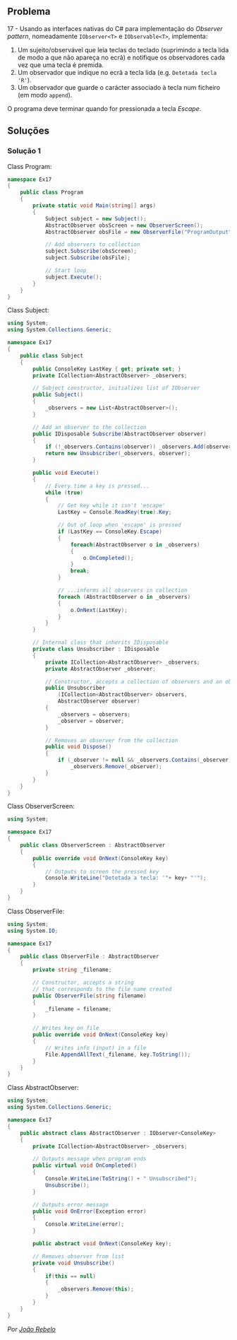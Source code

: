 ## Problema

17 - Usando as interfaces nativas do C# para implementação do 
_Observer pattern_, nomeadamente `IObserver<T>` e `IObservable<T>`, implementa:

1. Um sujeito/observável que leia teclas do teclado (suprimindo a tecla lida
de modo a que não apareça no ecrã) e notifique os observadores cada vez 
que uma tecla é premida.
2. Um observador que indique no ecrã a tecla lida (e.g. `Detetada tecla 'R'`).
3. Um observador que guarde o carácter associado à tecla 
num ficheiro (em modo `append`).

O programa deve terminar quando for pressionada a tecla _Escape_.

## Soluções

### Solução 1

Class Program:

```cs
namespace Ex17
{
    public class Program
    {
        private static void Main(string[] args)
        {
            Subject subject = new Subject();
            AbstractObserver obsScreen = new ObserverScreen();
            AbstractObserver obsFile = new ObserverFile("ProgramOutput");

            // Add observers to collection
            subject.Subscribe(obsScreen);
            subject.Subscribe(obsFile);

            // Start loop
            subject.Execute();
        }
    }
}
```

Class Subject:

```cs
using System;
using System.Collections.Generic;

namespace Ex17
{
    public class Subject
    {
        public ConsoleKey LastKey { get; private set; }
        private ICollection<AbstractObserver> _observers;

        // Subject constructor, initializes list of IObserver
        public Subject()
        {
            _observers = new List<AbstractObserver>();
        }

        // Add an observer to the collection
        public IDisposable Subscribe(AbstractObserver observer)
        {
            if (!_observers.Contains(observer)) _observers.Add(observer);
            return new Unsubscriber(_observers, observer);
        }

        public void Execute()
        {
            // Every time a key is pressed...
            while (true)
            {
                // Get key while it isn't 'escape'
                LastKey = Console.ReadKey(true).Key;

                // Out of loop when 'escape' is pressed
                if (LastKey == ConsoleKey.Escape)
                {
                    foreach(AbstractObserver o in _observers)
                    {
                        o.OnCompleted();
                    }
                    break;
                }

                // ...informs all observers in collection
                foreach (AbstractObserver o in _observers)
                {
                    o.OnNext(LastKey);
                }
            }
        }

        // Internal class that inherits IDisposable
        private class Unsubscriber : IDisposable
        {
            private ICollection<AbstractObserver> _observers;
            private AbstractObserver _observer;

            // Constructor, accepts a collection of observers and an observer
            public Unsubscriber
                (ICollection<AbstractObserver> observers,
                AbstractObserver observer)
            {
                _observers = observers;
                _observer = observer;
            }

            // Removes an observer from the collection
            public void Dispose()
            {
                if (_observer != null && _observers.Contains(_observer))
                    _observers.Remove(_observer);
            }
        }
    }
}
```

Class ObserverScreen:

```cs
using System;

namespace Ex17
{
    public class ObserverScreen : AbstractObserver
    {
        public override void OnNext(ConsoleKey key)
        {
            // Outputs to screen the pressed key
            Console.WriteLine("Detetada a tecla: '"+ key+ "'");
        }
    }
}
```

Class ObserverFile:

```cs
using System;
using System.IO;

namespace Ex17
{
    public class ObserverFile : AbstractObserver
    {
        private string _filename;

        // Constructor, accepts a string
        // that corresponds to the file name created
        public ObserverFile(string filename)
        {
            _filename = filename;
        }

        // Writes key on file
        public override void OnNext(ConsoleKey key)
        {
            // Writes info (input) in a file
            File.AppendAllText(_filename, key.ToString());
        }
    }
}
```

Class AbstractObserver:

```cs
using System;
using System.Collections.Generic;

namespace Ex17
{
    public abstract class AbstractObserver : IObserver<ConsoleKey>
    {
        private ICollection<AbstractObserver> _observers;

        // Outputs message when program ends
        public virtual void OnCompleted()
        {
            Console.WriteLine(ToString() + " Unsubscribed");
            Unsubscribe();
        }

        // Outputs error message
        public void OnError(Exception error)
        {
            Console.WriteLine(error);
        }

        public abstract void OnNext(ConsoleKey key);

        // Removes observer from list
        private void Unsubscribe()
        {
            if(this == null)
            {
                _observers.Remove(this);
            }
        }
    }
}
```

*Por [João Rebelo](https://github.com/JBernardoRebelo)*

